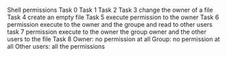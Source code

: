 Shell permissions
Task 0
Task 1
Task 2
Task 3 change the owner of a file
Task 4 create an empty file
Task 5 execute permission to the owner
Task 6 permission execute to the owner and the groupe and read to other users
task 7 permission execute to the owner the group owner and the other users to the file
Task 8 Owner: no permission at all Group: no permission at all Other users: all the permissions
